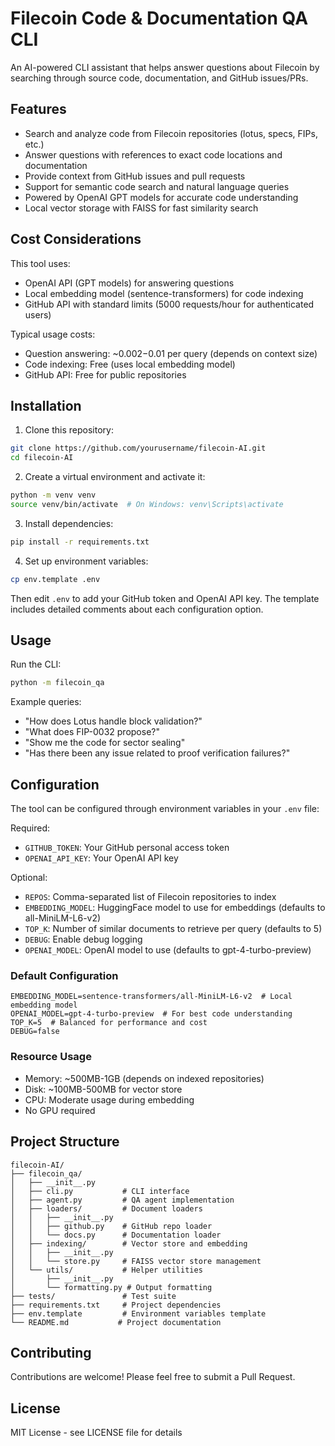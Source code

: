 # Filecoin Code & Documentation QA CLI

An AI-powered CLI assistant that helps answer questions about Filecoin by searching through source code, documentation, and GitHub issues/PRs.

## Features

- Search and analyze code from Filecoin repositories (lotus, specs, FIPs, etc.)
- Answer questions with references to exact code locations and documentation
- Provide context from GitHub issues and pull requests
- Support for semantic code search and natural language queries
- Powered by OpenAI GPT models for accurate code understanding
- Local vector storage with FAISS for fast similarity search

## Cost Considerations

This tool uses:
- OpenAI API (GPT models) for answering questions
- Local embedding model (sentence-transformers) for code indexing
- GitHub API with standard limits (5000 requests/hour for authenticated users)

Typical usage costs:
- Question answering: ~$0.002-$0.01 per query (depends on context size)
- Code indexing: Free (uses local embedding model)
- GitHub API: Free for public repositories

## Installation

1. Clone this repository:
```bash
git clone https://github.com/yourusername/filecoin-AI.git
cd filecoin-AI
```

2. Create a virtual environment and activate it:
```bash
python -m venv venv
source venv/bin/activate  # On Windows: venv\Scripts\activate
```

3. Install dependencies:
```bash
pip install -r requirements.txt
```

4. Set up environment variables:
```bash
cp env.template .env
```
Then edit `.env` to add your GitHub token and OpenAI API key. The template includes detailed comments about each configuration option.

## Usage

Run the CLI:
```bash
python -m filecoin_qa
```

Example queries:
- "How does Lotus handle block validation?"
- "What does FIP-0032 propose?"
- "Show me the code for sector sealing"
- "Has there been any issue related to proof verification failures?"

## Configuration

The tool can be configured through environment variables in your `.env` file:

Required:
- `GITHUB_TOKEN`: Your GitHub personal access token
- `OPENAI_API_KEY`: Your OpenAI API key

Optional:
- `REPOS`: Comma-separated list of Filecoin repositories to index
- `EMBEDDING_MODEL`: HuggingFace model to use for embeddings (defaults to all-MiniLM-L6-v2)
- `TOP_K`: Number of similar documents to retrieve per query (defaults to 5)
- `DEBUG`: Enable debug logging
- `OPENAI_MODEL`: OpenAI model to use (defaults to gpt-4-turbo-preview)

### Default Configuration
```env
EMBEDDING_MODEL=sentence-transformers/all-MiniLM-L6-v2  # Local embedding model
OPENAI_MODEL=gpt-4-turbo-preview  # For best code understanding
TOP_K=5  # Balanced for performance and cost
DEBUG=false
```

### Resource Usage
- Memory: ~500MB-1GB (depends on indexed repositories)
- Disk: ~100MB-500MB for vector store
- CPU: Moderate usage during embedding
- No GPU required

## Project Structure

```
filecoin-AI/
├── filecoin_qa/
│   ├── __init__.py
│   ├── cli.py           # CLI interface
│   ├── agent.py         # QA agent implementation
│   ├── loaders/         # Document loaders
│   │   ├── __init__.py
│   │   ├── github.py    # GitHub repo loader
│   │   └── docs.py      # Documentation loader
│   ├── indexing/        # Vector store and embedding
│   │   ├── __init__.py
│   │   └── store.py     # FAISS vector store management
│   └── utils/           # Helper utilities
│       ├── __init__.py
│       └── formatting.py # Output formatting
├── tests/               # Test suite
├── requirements.txt     # Project dependencies
├── env.template         # Environment variables template
└── README.md           # Project documentation
```

## Contributing

Contributions are welcome! Please feel free to submit a Pull Request.

## License

MIT License - see LICENSE file for details 